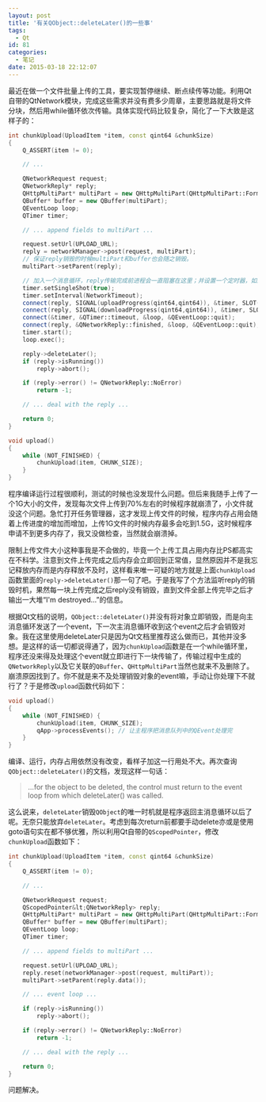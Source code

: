 ```yaml
---
layout: post
title: '有关QObject::deleteLater()的一些事'
tags:
  - Qt
id: 81
categories:
  - 笔记
date: 2015-03-18 22:12:07
---
```


最近在做一个文件批量上传的工具，要实现暂停继续、断点续传等功能。利用Qt自带的QtNetwork模块，完成这些需求并没有费多少周章，主要思路就是将文件分块，然后用while循环依次传输。具体实现代码比较复杂，简化了一下大致是这样子的：

```c++
int chunkUpload(UploadItem *item, const qint64 &chunkSize)
{
    Q_ASSERT(item != 0);

    // ...

    QNetworkRequest request;
    QNetworkReply* reply;
    QHttpMultiPart* multiPart = new QHttpMultiPart(QHttpMultiPart::FormDataType);
    QBuffer* buffer = new QBuffer(multiPart);
    QEventLoop loop;
    QTimer timer;

    // ... append fields to multiPart ...

    request.setUrl(UPLOAD_URL);
    reply = networkManager->post(request, multiPart);
    // 保证reply销毁的时候multiPart和buffer也会随之销毁。
    multiPart->setParent(reply);

    // 加入一个消息循环，reply传输完成前进程会一直阻塞在这里；并设置一个定时器，如果传输超时则强制跳出消息循环
    timer.setSingleShot(true);
    timer.setInterval(NetworkTimeout);
    connect(reply, SIGNAL(uploadProgress(qint64,qint64)), &timer, SLOT(start()));
    connect(reply, SIGNAL(downloadProgress(qint64,qint64)), &timer, SLOT(start()));
    connect(&timer, &QTimer::timeout, &loop, &QEventLoop::quit);
    connect(reply, &QNetworkReply::finished, &loop, &QEventLoop::quit);
    timer.start();
    loop.exec();

    reply->deleteLater();
    if (reply->isRunning())
        reply->abort();

    if (reply->error() != QNetworkReply::NoError)
        return -1;

    // ... deal with the reply ...

    return 0;
}

void upload()
{
    while (NOT_FINISHED) {
        chunkUpload(item, CHUNK_SIZE);
    }
}
```

程序编译运行过程很顺利，测试的时候也没发现什么问题。但后来我随手上传了一个1G大小的文件，发现每次文件上传到70%左右的时候程序就崩溃了，小文件就没这个问题。急忙打开任务管理器，这才发现上传文件的时候，程序内存占用会随着上传进度的增加而增加，上传1G文件的时候内存最多会吃到1.5G，这时候程序申请不到更多内存了，我又没做检查，当然就会崩溃掉。

<!-- more -->

限制上传文件大小这种事我是不会做的，毕竟一个上传工具占用内存比PS都高实在不科学。注意到文件上传完成之后内存会立即回到正常值，显然原因并不是我忘记释放内存而是内存释放不及时，这样看来唯一可疑的地方就是上面`chunkUpload`函数里面的`reply->deleteLater()`那一句了吧。于是我写了个方法监听reply的销毁时机，果然每一块上传完成之后reply没有销毁，直到文件全部上传完毕之后才输出一大堆“I'm destroyed...”的信息。

根据Qt文档的说明，`QObject::deleteLater()`并没有将对象立即销毁，而是向主消息循环发送了一个event，下一次主消息循环收到这个event之后才会销毁对象。我在这里使用deleteLater只是因为Qt文档里推荐这么做而已，其他并没多想。是这样的话一切都说得通了，因为`chunkUpload`函数是在一个while循环里，程序还没来得及处理这个event就立即进行下一块传输了，传输过程中生成的`QNetworkReply`以及它关联的`QBuffer`、`QHttpMultiPart`当然也就来不及删除了。崩溃原因找到了。你不就是来不及处理销毁对象的event嘛，手动让你处理下不就行了？于是修改`upload`函数代码如下：

```c++
void upload()
{
    while (NOT_FINISHED) {
        chunkUpload(item, CHUNK_SIZE);
        qApp->processEvents(); // 让主程序把消息队列中的QEvent处理完
    }
}
```

编译、运行，内存占用依然没有改变，看样子加这一行用处不大。再次查询`QObject::deleteLater()`的文档，发现这样一句话：

> ...for the object to be deleted, the control must return to the event loop from which deleteLater() was called.

这么说来，`deleteLater`销毁`QObject`的唯一时机就是程序返回主消息循环以后了呢。无奈只能放弃`deleteLater`。考虑到每次return前都要手动delete亦或是使用goto语句实在都不够优雅，所以利用Qt自带的`QScopedPointer`，修改`chunkUpload`函数如下：

```c++
int chunkUpload(UploadItem *item, const qint64 &chunkSize)
{
    Q_ASSERT(item != 0);

    // ...

    QNetworkRequest request;
    QScopedPointer&lt;QNetworkReply> reply;
    QHttpMultiPart* multiPart = new QHttpMultiPart(QHttpMultiPart::FormDataType);
    QBuffer* buffer = new QBuffer(multiPart);
    QEventLoop loop;
    QTimer timer;

    // ... append fields to multiPart ...

    request.setUrl(UPLOAD_URL);
    reply.reset(networkManager->post(request, multiPart));
    multiPart->setParent(reply.data());

    // ... event loop ...

    if (reply->isRunning())
        reply->abort();

    if (reply->error() != QNetworkReply::NoError)
        return -1;

    // ... deal with the reply ...

    return 0;
}
```

问题解决。

